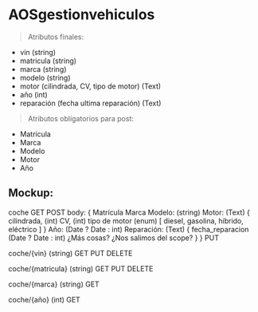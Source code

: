 # AOSgestionvehiculos

> Atributos finales:
- vin (string)
- matricula (string)
- marca (string)
- modelo (string)
- motor (cilindrada, CV, tipo de motor) (Text)
- año (int)
- reparación (fecha ultima reparación) (Text) 
> Atributos obligatorios para post:
- Matrícula
- Marca
- Modelo
- Motor
- Año

## Mockup:

coche
  GET
  POST
    body: {
	  Matrícula
	  Marca
	  Modelo: (string)
	  Motor: (Text)
	    {
		  cilindrada, (int)
		  CV, (int)
		  tipo de motor (enum)
		    [
			  diesel,
			  gasolina,
			  híbrido,
			  eléctrico
			]
	    }
      Año: (Date ? Date : int)
	  Reparación: (Text)
	    {
		  fecha_reparacion (Date ? Date : int)
		  ¿Más cosas? ¿Nos salimos del scope?
		}
	}
  PUT

coche/{vin} (string)
  GET
  PUT
  DELETE
  
coche/{matricula} (string)
  GET
  PUT
  DELETE
  
coche/{marca} (string)
  GET
  
coche/{año} (int)
  GET
